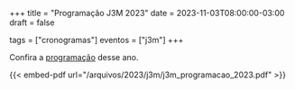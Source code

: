 +++
title = "Programação J3M 2023"
date = 2023-11-03T08:00:00-03:00
draft = false

tags = ["cronogramas"]
eventos = ["j3m"]
+++

Confira a [programação](/arquivos/2023/j3m/j3m_programacao_2023.pdf) desse ano.

{{< embed-pdf url="/arquivos/2023/j3m/j3m_programacao_2023.pdf" >}}
